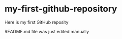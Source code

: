 # my-first-github-repository

Here is my first GitHub reposity

README.md file was just edited manually
